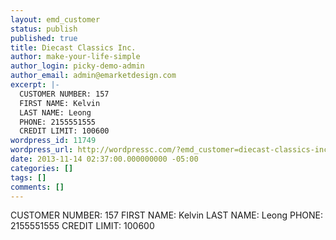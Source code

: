 ```yaml
---
layout: emd_customer
status: publish
published: true
title: Diecast Classics Inc.
author: make-your-life-simple
author_login: picky-demo-admin
author_email: admin@emarketdesign.com
excerpt: |-
  CUSTOMER NUMBER: 157
  FIRST NAME: Kelvin
  LAST NAME: Leong
  PHONE: 2155551555
  CREDIT LIMIT: 100600
wordpress_id: 11749
wordpress_url: http://wordpressc.com/?emd_customer=diecast-classics-inc
date: 2013-11-14 02:37:00.000000000 -05:00
categories: []
tags: []
comments: []
---
```

CUSTOMER NUMBER: 157
FIRST NAME: Kelvin
LAST NAME: Leong
PHONE: 2155551555
CREDIT LIMIT: 100600
